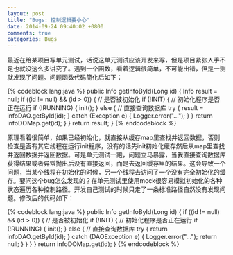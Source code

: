 ```yaml
---
layout: post
title: "Bugs: 控制逻辑要小心"
date: 2014-09-24 09:40:02 +0800
comments: true
categories: Bugs
---
```


最近在给某项目写单元测试，话说这单元测试应该开发来写，但是项目紧张人手不足也就没这么多讲究了。遇到一个函数，看着逻辑很简单，不可能出错，但是一测就发现了问题。问题函数代码简化后如下：

{% codeblock lang:java %}
public Info getInfoById(Long id) {
  Info result = null;
  if ((id != null) && (id > 0)) {
    // 是否被初始化
    if (!INIT) {
      // 初始化程序是否正在运行
      if (!RUNNING) {
        init();
      }
      else {
        // 直接查询数据库
        try {
          result = infoDAO.getById(id);
        } catch (Exception e) {
          Logger.error("...");
        }
      }
      return infoDOMap.get(id);
    }
  }
  return result;
}
{% endcodeblock %}

原理看着很简单，如果已经初始化，就直接从缓存map里查找并返回数据，否则检查是否有其它线程在运行init程序，没有的话先init初始化缓存然后从map里查找并返回数据并返回数据。可是单元测试一跑，问题立马暴露，当我直接查询数据库获得结果或者异常抛出后没有直接返回，而是去返回缓存里的结果。这会导致一个问题，当某个线程在初始化的时候，另一个线程去访问了一个没有完全初始化的缓存。要问这个bug怎么发现的？在单元测试里使用mock很容易模拟初始化的各种状态遍历各种控制路径。开发自己测试的时候只走了一条标准路径自然没有发现问题。修改后的代码如下：

{% codeblock lang:java %}
public Info getInfoById(Long id) {
  if ((id != null) && (id > 0)) {
    // 是否被初始化
    if (!INIT) {
      // 初始化程序是否正在运行
      if (!RUNNING) {
        init();
      }
      else {
        // 直接查询数据库
        try {
          return infoDAO.getById(id);
        } catch (DAOException e) {
          Logger.error("...");
          return null;
        }
      }
    }
  }
  return infoDOMap.get(id);
}
{% endcodeblock %}